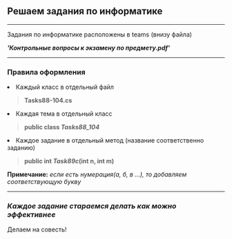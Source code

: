 Решаем задания по информатике
------------------------------
***
Задания по информатике расположены в teams (внизу файла) 

***'Контрольные вопросы к экзамену по предмету.pdf'***
***
### Правила оформления

<li>Каждый класс в отдельный файл

>**Tasks88-104.cs**

<li>Каждая тема в отдельный класс

>**public class _Tasks88_104_**

<li>Каждое задание в отдельный метод (название соответственно заданию)

>**public int _Task89c_(int n, int m)**

**Примечание:**
_если есть нумерация(а, б, в ...), то добавляем соответствующую букву_

***
### _Каждое задание стараемся делать как можно эффективнее_

Делаем на совесть!

